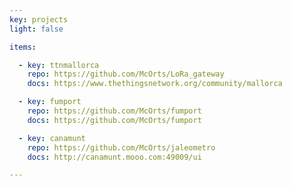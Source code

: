 ```yaml
---
key: projects
light: false

items:

  - key: ttnmallorca
    repo: https://github.com/McOrts/LoRa_gateway
    docs: https://www.thethingsnetwork.org/community/mallorca

  - key: fumport
    repo: https://github.com/McOrts/fumport
    docs: https://github.com/McOrts/fumport

  - key: canamunt 
    repo: https://github.com/McOrts/jaleometro
    docs: http://canamunt.mooo.com:49009/ui

---
```

